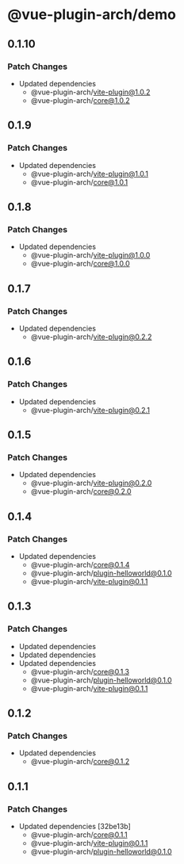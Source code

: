 # @vue-plugin-arch/demo

## 0.1.10

### Patch Changes

- Updated dependencies
  - @vue-plugin-arch/vite-plugin@1.0.2
  - @vue-plugin-arch/core@1.0.2

## 0.1.9

### Patch Changes

- Updated dependencies
  - @vue-plugin-arch/vite-plugin@1.0.1
  - @vue-plugin-arch/core@1.0.1

## 0.1.8

### Patch Changes

- Updated dependencies
  - @vue-plugin-arch/vite-plugin@1.0.0
  - @vue-plugin-arch/core@1.0.0

## 0.1.7

### Patch Changes

- Updated dependencies
  - @vue-plugin-arch/vite-plugin@0.2.2

## 0.1.6

### Patch Changes

- Updated dependencies
  - @vue-plugin-arch/vite-plugin@0.2.1

## 0.1.5

### Patch Changes

- Updated dependencies
  - @vue-plugin-arch/vite-plugin@0.2.0
  - @vue-plugin-arch/core@0.2.0

## 0.1.4

### Patch Changes

- Updated dependencies
  - @vue-plugin-arch/core@0.1.4
  - @vue-plugin-arch/plugin-helloworld@0.1.0
  - @vue-plugin-arch/vite-plugin@0.1.1

## 0.1.3

### Patch Changes

- Updated dependencies
- Updated dependencies
- Updated dependencies
  - @vue-plugin-arch/core@0.1.3
  - @vue-plugin-arch/plugin-helloworld@0.1.0
  - @vue-plugin-arch/vite-plugin@0.1.1

## 0.1.2

### Patch Changes

- Updated dependencies
  - @vue-plugin-arch/core@0.1.2

## 0.1.1

### Patch Changes

- Updated dependencies [32be13b]
  - @vue-plugin-arch/core@0.1.1
  - @vue-plugin-arch/vite-plugin@0.1.1
  - @vue-plugin-arch/plugin-helloworld@0.1.0
